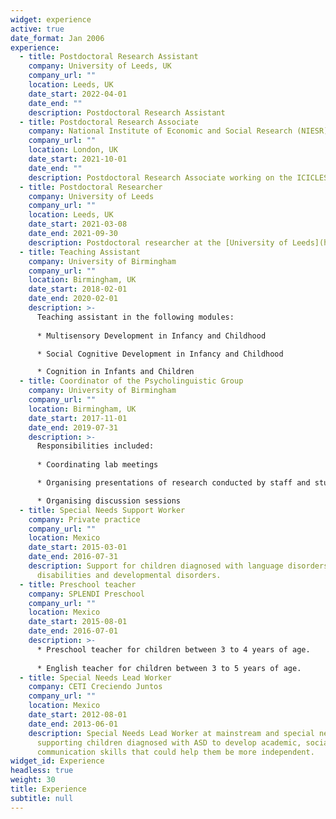 ```yaml
---
widget: experience
active: true
date_format: Jan 2006
experience:
  - title: Postdoctoral Research Assistant
    company: University of Leeds, UK
    company_url: ""
    location: Leeds, UK
    date_start: 2022-04-01
    date_end: ""
    description: Postdoctoral Research Assistant
  - title: Postdoctoral Research Associate
    company: National Institute of Economic and Social Research (NIESR)
    company_url: ""
    location: London, UK
    date_start: 2021-10-01
    date_end: ""
    description: Postdoctoral Research Associate working on the ICICLES project which explores the impact of the pandemic on children’s language, educational and socioemotional skills. 
  - title: Postdoctoral Researcher
    company: University of Leeds
    company_url: ""
    location: Leeds, UK
    date_start: 2021-03-08
    date_end: 2021-09-30
    description: Postdoctoral researcher at the [University of Leeds](https://ahc.leeds.ac.uk/languages/staff/3301/dr-cecilia-zuniga-montanez) where I worked with Dr Cat Davies on the impact phase of the project *Children Learning Adjectives*.
  - title: Teaching Assistant
    company: University of Birmingham
    company_url: ""
    location: Birmingham, UK
    date_start: 2018-02-01
    date_end: 2020-02-01
    description: >-
      Teaching assistant in the following modules:
      
      * Multisensory Development in Infancy and Childhood

      * Social Cognitive Development in Infancy and Childhood

      * Cognition in Infants and Children
  - title: Coordinator of the Psycholinguistic Group
    company: University of Birmingham
    company_url: ""
    location: Birmingham, UK
    date_start: 2017-11-01
    date_end: 2019-07-31
    description: >-
      Responsibilities included:
      
      * Coordinating lab meetings

      * Organising presentations of research conducted by staff and students

      * Organising discussion sessions
  - title: Special Needs Support Worker
    company: Private practice
    company_url: ""
    location: Mexico
    date_start: 2015-03-01
    date_end: 2016-07-31
    description: Support for children diagnosed with language disorders, learning
      disabilities and developmental disorders.
  - title: Preschool teacher
    company: SPLENDI Preschool
    company_url: ""
    location: Mexico
    date_start: 2015-08-01
    date_end: 2016-07-01
    description: >-
      * Preschool teacher for children between 3 to 4 years of age.
      
      * English teacher for children between 3 to 5 years of age.
  - title: Special Needs Lead Worker
    company: CETI Creciendo Juntos
    company_url: ""
    location: Mexico
    date_start: 2012-08-01
    date_end: 2013-06-01
    description: Special Needs Lead Worker at mainstream and special needs schools
      supporting children diagnosed with ASD to develop academic, social and
      communication skills that could help them be more independent.
widget_id: Experience
headless: true
weight: 30
title: Experience
subtitle: null
---
```

